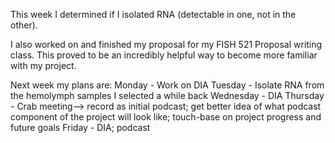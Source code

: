 This week I determined if I isolated RNA (detectable in one, not in the other).

I also worked on and finished my proposal for my FISH 521 Proposal writing class. This proved to be an incredibly helpful way to become more familiar with my project.

Next week my plans are:
Monday - Work on DIA
Tuesday - Isolate RNA from the hemolymph samples I selected a while back
Wednesday - DIA
Thursday - Crab meeting--> record as initial podcast; get better idea of what podcast component of the project will look like; touch-base on project progress and future goals
Friday - DIA; podcast 
